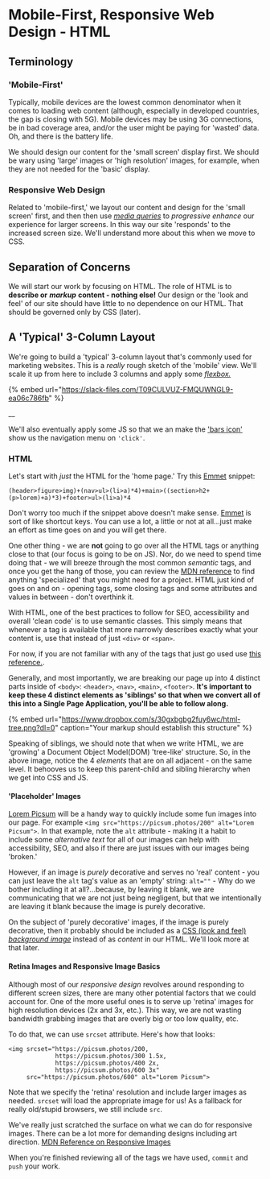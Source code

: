 # Mobile-First, Responsive Web Design - HTML

## Terminology

### 'Mobile-First'

Typically, mobile devices are the lowest common denominator when it comes to loading web content \(although, especially in developed countries, the gap is closing with 5G\). Mobile devices may be using 3G connections, be in bad coverage area, and/or the user might be paying for 'wasted' data. Oh, and there is the battery life.

We should design our content for the 'small screen' display first. We should be wary using 'large' images or 'high resolution' images, for example, when they are not needed for the 'basic' display.

### Responsive Web Design

Related to 'mobile-first,' we layout our content and design for the 'small screen' first, and then then use [_media queries_](https://developer.mozilla.org/en-US/docs/Web/CSS/Media_Queries/Using_media_queries) to _progressive enhance_ our experience for larger screens. In this way our site 'responds' to the increased screen size. We'll understand more about this when we move to CSS.

## Separation of Concerns

We will start our work by focusing on HTML. The role of HTML is to **describe or** _**markup**_ **content - nothing else!** Our design or the 'look and feel' of our site should have little to no dependence on our HTML. That should be governed only by CSS \(later\).

## A 'Typical' 3-Column Layout

We're going to build a 'typical' 3-column layout that's commonly used for marketing websites. This is a _really_ rough sketch of the 'mobile' view. We'll scale it up from here to include 3 columns and apply some [_flexbox._](https://css-tricks.com/snippets/css/a-guide-to-flexbox/)

{% embed url="https://slack-files.com/T09CULVUZ-FMQUWNGL9-ea06c786fb" %}

\_\_

We'll also eventually apply some JS so that we an make the ['bars icon'](https://fontawesome.com/icons/bars) show us the navigation menu on `'click'`.

### HTML

Let's start with _just_ the HTML for the 'home page.' Try this [Emmet](https://github.com/savvy-coders/course-materials/tree/91252c2f9c251f67a0e6ef45e62a55cf4f7a7ec4/docs/emmet.io) snippet:

`(header>figure>img)+(nav>ul>(li>a)*4)+main>((section>h2+(p>lorem)+a)*3)+footer>ul>(li>a)*4`

Don't worry too much if the snippet above doesn't make sense. [Emmet](https://github.com/savvy-coders/course-materials/tree/91252c2f9c251f67a0e6ef45e62a55cf4f7a7ec4/docs/emmet.io) is sort of like shortcut keys. You can use a lot, a little or not at all...just make an effort as time goes on and you will get there.

One other thing - we are **not** going to go over all the HTML tags or anything close to that \(our focus is going to be on JS\). Nor, do we need to spend time doing that - we will breeze through the most common _semantic_ tags, and once you get the hang of those, you can review the [MDN reference](https://developer.mozilla.org/en-US/docs/Web/HTML/Reference) to find anything 'specialized' that you might need for a project. HTML just kind of goes on and on - opening tags, some closing tags and some attributes and values in between - don't overthink it.

With HTML, one of the best practices to follow for SEO, accessibility and overall 'clean code' is to use semantic classes. This simply means that whenever a tag is available that more narrowly describes exactly what your content is, use that instead of just `<div>` or `<span>`.

For now, if you are not familiar with any of the tags that just go used use [this reference.](https://developer.mozilla.org/en-US/docs/Web/HTML/Element).

Generally, and most importantly, we are breaking our page up into 4 distinct parts inside of `<body>`: `<header>`, `<nav>`, `<main>`, `<footer>`. **It's important to keep these 4 distinct elements as 'siblings' so that when we convert all of this into a Single Page Application, you'll be able to follow along.**

{% embed url="https://www.dropbox.com/s/30gxbgbg2fuy6wc/html-tree.png?dl=0" caption="Your markup should establish this structure" %}

Speaking of siblings, we should note that when we write HTML, we are 'growing' a Document Object Model\(DOM\) 'tree-like' structure. So, in the above image, notice the 4 _elements_ that are on all adjacent - on the same level. It behooves us to keep this parent-child and sibling hierarchy when we get into CSS and JS.

#### 'Placeholder' Images

[Lorem Picsum](https://picsum.photos/) will be a handy way to quickly include some fun images into our page. For example `<img src="https://picsum.photos/200" alt="Lorem Picsum">`. In that example, note the `alt` attribute - making it a habit to include some _alternative text_ for all of our images can help with accessibility, SEO, and also if there are just issues with our images being 'broken.'

However, if an image is _purely_ decorative and serves no 'real' content - you can just leave the `alt` tag's value as an 'empty' string: `alt=""` - Why do we bother including it at all?...because, by leaving it blank, we are communicating that we are not just being negligent, but that we intentionally are leaving it blank because the image is purely decorative.

On the subject of 'purely decorative' images, if the image is purely decorative, then it probably should be included as a [CSS \(look and feel\) _background image_](https://developer.mozilla.org/en-US/docs/Web/CSS/background-image) instead of as _content_ in our HTML. We'll look more at that later.

#### Retina Images and Responsive Image Basics

Although most of our _responsive design_ revolves around responding to different screen sizes, there are many other potential factors that we could account for. One of the more useful ones is to serve up 'retina' images for high resolution devices \(2x and 3x, etc.\). This way, we are not wasting bandwidth grabbing images that are overly big or too low quality, etc.

To do that, we can use `srcset` attribute. Here's how that looks:

```markup
<img srcset="https://picsum.photos/200,
             https://picsum.photos/300 1.5x,
             https://picsum.photos/400 2x,
             https://picsum.photos/600 3x"
     src="https://picsum.photos/600" alt="Lorem Picsum">
```

Note that we specify the 'retina' resolution and include larger images as needed. `srcset` will load the appropriate image for us! As a fallback for really old/stupid browsers, we still include `src`.

We've really just scratched the surface on what we can do for responsive images. There can be a lot more for demanding designs including art direction. [MDN Reference on Responsive Images](https://developer.mozilla.org/en-US/docs/Learn/HTML/Multimedia_and_embedding/Responsive_images)

When you're finished reviewing all of the tags we have used, `commit` and `push` your work.

